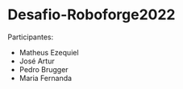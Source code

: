 # Desafio-Roboforge2022

Participantes: 
  - Matheus Ezequiel
  - José Artur 
  - Pedro Brugger
  - Maria Fernanda
 
